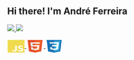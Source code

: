 ## Hi there! I'm André Ferreira 
 <div>
  <a href="https://github.com/andrefferr">
  <img height="180em" src="https://github-readme-stats.vercel.app/api?username=andrefferr&show_icons=true&theme=vision-friendly-dark&border-radius:30px&include_all_commits=true&count_private=true"/>
  <img height="180em" src="https://github-readme-stats.vercel.app/api/top-langs/?username=andrefferr&layout=compact&langs_count=16&theme=vision-friendly-dark"/>
<div>
<div style="display: inline_block"><br>
  <img align="center" alt="Andre-Js" height="30" width="40" src="https://raw.githubusercontent.com/devicons/devicon/master/icons/javascript/javascript-plain.svg">
  <img align="center" alt="Andre-HTML" height="30" width="40" src="https://raw.githubusercontent.com/devicons/devicon/master/icons/html5/html5-original.svg">
  <img align="center" alt="Andre-CSS" height="30" width="40" src="https://raw.githubusercontent.com/devicons/devicon/master/icons/css3/css3-original.svg">
</div>
  
